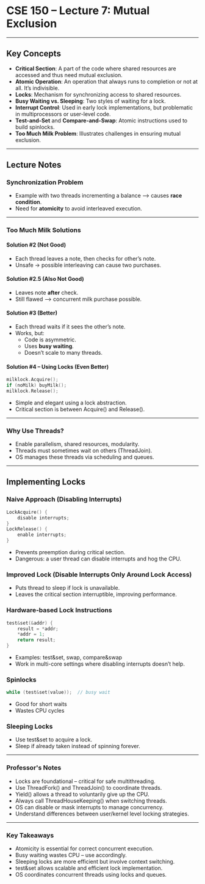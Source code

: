 # CSE 150 – Lecture 7: Mutual Exclusion

---

## Key Concepts

- **Critical Section**: A part of the code where shared resources are accessed and thus need mutual exclusion.
- **Atomic Operation**: An operation that always runs to completion or not at all. It’s indivisible.
- **Locks**: Mechanism for synchronizing access to shared resources.
- **Busy Waiting vs. Sleeping**: Two styles of waiting for a lock.
- **Interrupt Control**: Used in early lock implementations, but problematic in multiprocessors or user-level code.
- **Test-and-Set** and **Compare-and-Swap**: Atomic instructions used to build spinlocks.
- **Too Much Milk Problem**: Illustrates challenges in ensuring mutual exclusion.

---

## Lecture Notes

### Synchronization Problem
- Example with two threads incrementing a balance –> causes **race condition**.
- Need for **atomicity** to avoid interleaved execution.

---

### Too Much Milk Solutions

#### Solution #2 (Not Good)
- Each thread leaves a note, then checks for other’s note.
- Unsafe -> possible interleaving can cause two purchases.

#### Solution #2.5 (Also Not Good)
- Leaves note **after** check.
- Still flawed –> concurrent milk purchase possible.

#### Solution #3 (Better)
- Each thread waits if it sees the other’s note.
- Works, but:
  - Code is asymmetric.
  - Uses **busy waiting**.
  - Doesn’t scale to many threads.

#### Solution #4 – Using Locks (Even Better)

```c
milklock.Acquire();
if (noMilk) buyMilk();
milklock.Release();
```
- Simple and elegant using a lock abstraction.
- Critical section is between Acquire() and Release().

---

### Why Use Threads?
- Enable parallelism, shared resources, modularity.
- Threads must sometimes wait on others (ThreadJoin).
- OS manages these threads via scheduling and queues.

---

## Implementing Locks

### Naive Approach (Disabling Interrupts)
```c
LockAcquire() {
    disable interrupts;
}
LockRelease() {
    enable interrupts;
}
```
- Prevents preemption during critical section.
- Dangerous: a user thread can disable interrupts and hog the CPU.

### Improved Lock  (Disable Interrupts Only Around Lock Access)
- Puts thread to sleep if lock is unavailable.
- Leaves the critical section interruptible, improving performance.

### Hardware-based Lock Instructions
```c
test&set(&addr) {
    result = *addr;
    *addr = 1;
    return result;
}
```
- Examples: test&set, swap, compare&swap
- Work in multi-core settings where disabling interrupts doesn’t help.

### Spinlocks
```c
while (test&set(value));  // busy wait
```
- Good for short waits
- Wastes CPU cycles

### Sleeping Locks
- Use test&set to acquire a lock.
- Sleep if already taken instead of spinning forever.

---

### Professor's Notes
- Locks are foundational – critical for safe multithreading.
- Use ThreadFork() and ThreadJoin() to coordinate threads.
- Yield() allows a thread to voluntarily give up the CPU.
- Always call ThreadHouseKeeping() when switching threads.
- OS can disable or mask interrupts to manage concurrency.
- Understand differences between user/kernel level locking strategies.

---

### Key Takeaways
- Atomicity is essential for correct concurrent execution.
- Busy waiting wastes CPU – use accordingly.
- Sleeping locks are more efficient but involve context switching.
- test&set allows scalable and efficient lock implementation.
- OS coordinates concurrent threads using locks and queues.